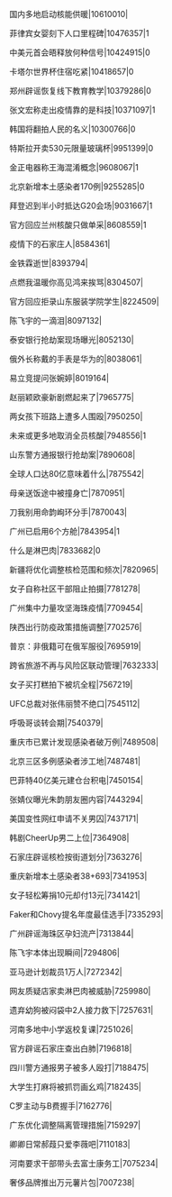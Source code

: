 国内多地启动核能供暖|10610010|

菲律宾女婴刻下人口里程碑|10476357|1

中美元首会晤释放何种信号|10424915|0

卡塔尔世界杯住宿吃紧|10418657|0

郑州辟谣恢复线下教育教学|10379286|0

张文宏称走出疫情靠的是科技|10371097|1

韩国将翻拍人民的名义|10300766|0

特斯拉开卖530元限量玻璃杯|9951399|0

金正电器称王海混淆概念|9608067|1

北京新增本土感染者170例|9255285|0

拜登迟到半小时抵达G20会场|9031667|1

官方回应兰州核酸只做单采|8608559|1

疫情下的石家庄人|8584361|

金铁霖逝世|8393794|

点燃我温暖你高见鸿来挨骂|8304507|

官方回应拒录山东服装学院学生|8224509|

陈飞宇的一滴泪|8097132|

泰安银行抢劫案现场曝光|8052130|

俄外长称戴的手表是华为的|8038061|

易立竞提问张婉婷|8019164|

赵丽颖欧豪新剧燃起来了|7965775|

两女孩下班路上遭多人围殴|7950250|

未来或更多地取消全员核酸|7948556|1

山东警方通报银行抢劫案|7890608|

全球人口达80亿意味着什么|7875542|

母亲送饭途中被撞身亡|7870951|

刀我别用命韵峋环分手|7870043|

广州已启用6个方舱|7843954|1

什么是淋巴肉|7833682|0

新疆将优化调整核检范围和频次|7820965|

女子自称社区干部阻止拍摄|7781278|

广州集中力量攻坚海珠疫情|7709454|

陕西出行防疫政策措施调整|7702576|

普京：非俄籍可在俄军服役|7695919|

跨省旅游不再与风险区联动管理|7632333|

女子买打糕拍下被坑全程|7567219|

UFC总裁对张伟丽赞不绝口|7545112|

呼吸哥谈转会期|7540379|

重庆市已累计发现感染者破万例|7489508|

北京三区多例感染者涉工地|7487481|

巴菲特40亿美元建仓台积电|7450154|

张婧仪曝光朱韵朋友圈内容|7443294|

美国变性网红申请不关男囚|7437171|

韩剧CheerUp男二上位|7364908|

石家庄辟谣核检按街道划分|7363276|

重庆新增本土感染者38+693|7341953|

女子轻松筹捐10元却付13元|7341421|

Faker和Chovy提名年度最佳选手|7335293|

广州辟谣海珠区孕妇流产|7313844|

陈飞宇本体出现瞬间|7294806|

亚马逊计划裁员1万人|7272342|

网友质疑店家卖淋巴肉被威胁|7259980|

遗弃幼狗被闷袋中2人接力救下|7257631|

河南多地中小学返校复课|7251026|

官方辟谣石家庄查出白肺|7196818|

四川警方通报男子被多人殴打|7188475|

大学生打麻将被抓罚画幺鸡|7182435|

C罗主动与B费握手|7162776|

广东优化调整隔离管理措施|7159297|

卿卿日常郝葭只爱李薇吧|7110183|

河南要求干部带头去富士康务工|7075234|

奢侈品牌推出万元薯片包|7007238|

